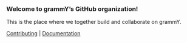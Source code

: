 ### Welcome to grammY’s GitHub organization!

This is the place where we together build and collaborate on grammY.

[Contributing](https://github.com/grammyjs/grammY/blob/main/CONTRIBUTING.md) | [Documentation](https://grammy.dev)
